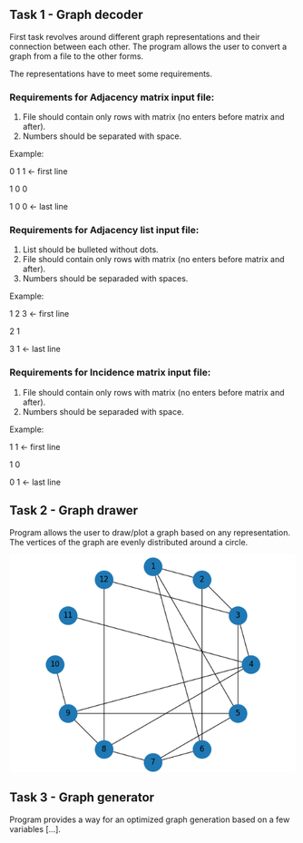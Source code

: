 ## Task 1 - Graph decoder

First task revolves around different graph representations and their connection between each other. The program allows the user to convert a graph from a file to the other forms.

The representations have to meet some requirements.

### Requirements for Adjacency matrix input file:

1. File should contain only rows with matrix (no enters before matrix and after).
2. Numbers should be separated with space.

Example:

0 1 1 <- first line

1 0 0

1 0 0 <- last line

### Requirements for Adjacency list input file:

1. List should be bulleted without dots.
2. File should contain only rows with matrix (no enters before matrix and after).
3. Numbers should be separaded with spaces.

Example:

1 2 3 <- first line

2 1

3 1 <- last line

### Requirements for Incidence matrix input file:

1. File should contain only rows with matrix (no enters before matrix and after).
2. Numbers should be separaded with space.

Example:

1 1 <- first line

1 0

0 1 <- last line

## Task 2 - Graph drawer

Program allows the user to draw/plot a graph based on any representation. The vertices of the graph are evenly distributed around a circle.

![graph_pic](https://github.com/nerooc/graphs/blob/main/Lab01/Preview/graph_picture.png)

## Task 3 - Graph generator

Program provides a way for an optimized graph generation based on a few variables [...].

